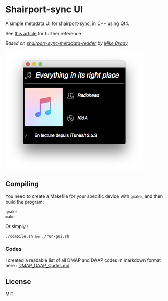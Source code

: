 # Shairport-sync UI
A simple metadata UI for [shairport-sync](https://github.com/mikebrady/shairport-sync), in C++ using Qt4.

See [this article](https://foobarflies.io/shairport-is-back) for further reference.

_Based on [shairport-sync-metadata-reader](https://github.com/mikebrady/shairport-sync-metadata-reader) by [Mike Brady](https://github.com/mikebrady)_

![The interface compiled on Mac Os X](https://github.com/tchapi/shairport-sync-ui/blob/master/screenshots/on_os_x.png)

## Compiling

You need to create a Makefile for your specific device with `qmake`, and then build the program:

```
qmake
make
```

Or simply :

```
./compile.sh && ./run-gui.sh
```

### Codes

I created a readable list of all DMAP and DAAP codes in markdown format here : [DMAP_DAAP_Codes.md](https://github.com/tchapi/shairport-sync-ui/blob/master/DMAP_DAAP_Codes.md)

## License

MIT.
